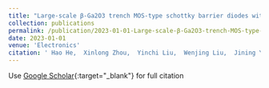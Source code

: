 ```yaml
---
title: "Large-scale β-Ga2O3 trench MOS-type schottky barrier diodes with 1.02 ideality factor and 0.72 V turn-on voltage"
collection: publications
permalink: /publication/2023-01-01-Large-scale-β-Ga2O3-trench-MOS-type-schottky-barrier-diodes-with-102-ideality-factor-and-072-V-turn-on-voltage
date: 2023-01-01
venue: 'Electronics'
citation: ' Hao He,  Xinlong Zhou,  Yinchi Liu,  Wenjing Liu,  Jining Yang,  Hao Zhang,  Genran Xie,  Wenjun Liu, &quot;Large-scale $beta$-Ga2O3 trench MOS-type schottky barrier diodes with 1.02 ideality factor and 0.72 V turn-on voltage.&quot; Electronics, 2023.'
---
```

Use [Google Scholar](https://scholar.google.com/scholar?q=Large+scale+$beta$+Ga2O3+trench+MOS+type+schottky+barrier+diodes+with+1.02+ideality+factor+and+0.72+V+turn+on+voltage){:target="_blank"} for full citation